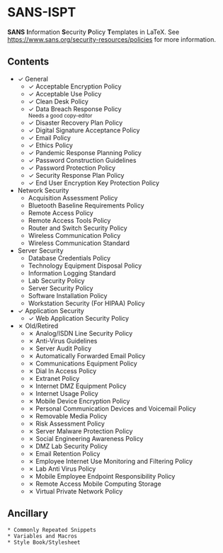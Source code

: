 # SANS-ISPT
<b>SANS</b> <b>I</b>nformation <b>S</b>ecurity <b>P</b>olicy <b>T</b>emplates in LaTeX.
See https://www.sans.org/security-resources/policies for more information.

## Contents
* ✓ General
	* ✓ Acceptable Encryption Policy
	* ✓ Acceptable Use Policy
	* ✓ Clean Desk Policy
	* ✓ Data Breach Response Policy<small><br>Needs a good copy-editor</small>
	* ✓ Disaster Recovery Plan Policy
	* ✓ Digital Signature Acceptance Policy
	* ✓ Email Policy
	* ✓ Ethics Policy
	* ✓ Pandemic Response Planning Policy
	* ✓ Password Construction Guidelines
	* ✓ Password Protection Policy
	* ✓ Security Response Plan Policy
	* ✓ End User Encryption Key Protection Policy
* Network Security
	* Acquisition Assessment Policy
	* Bluetooth Baseline Requirements Policy
	* Remote Access Policy
	* Remote Access Tools Policy
	* Router and Switch Security Policy
	* Wireless Communication Policy
	* Wireless Communication Standard
* Server Security
	* Database Credentials Policy
	* Technology Equipment Disposal Policy
	* Information Logging Standard
	* Lab Security Policy
	* Server Security Policy
	* Software Installation Policy
	* Workstation Security (For HIPAA) Policy
* ✓ Application Security
	* ✓ Web Application Security Policy
* ✗ Old/Retired
	* ✗ Analog/ISDN Line Security Policy
	* ✗ Anti-Virus Guidelines
	* ✗ Server Audit Policy
	* ✗ Automatically Forwarded Email Policy
	* ✗ Communications Equipment Policy
	* ✗ Dial In Access Policy
	* ✗ Extranet Policy
	* ✗ Internet DMZ Equipment Policy
	* ✗ Internet Usage Policy
	* ✗ Mobile Device Encryption Policy
	* ✗ Personal Communication Devices and Voicemail Policy
	* ✗ Removable Media Policy
	* ✗ Risk Assessment Policy
	* ✗ Server Malware Protection Policy
	* ✗ Social Engineering Awareness Policy
	* ✗ DMZ Lab Security Policy
	* ✗ Email Retention Policy
	* ✗ Employee Internet Use Monitoring and Filtering Policy
	* ✗ Lab Anti Virus Policy
	* ✗ Mobile Employee Endpoint Responsibility Policy
	* ✗ Remote Access Mobile Computing Storage
	* ✗ Virtual Private Network Policy
## Ancillary
	* Commonly Repeated Snippets
	* Variables and Macros
	* Style Book/Stylesheet